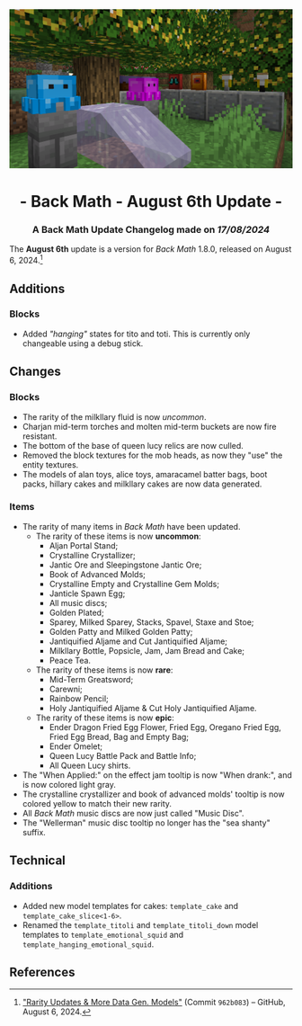 <div style="text-align: center;"> <img src=ChangelogPhoto.png width="1500"> </div>

# <div style="text-align: center;">- Back Math - August 6th Update -</div>
### <div style="text-align: center;">A Back Math Update Changelog made on *17/08/2024*</div>

The **August 6th** update is a version for *Back Math* 1.8.0, released on August 6, 2024.[^1]

## Additions
### Blocks
- Added *"hanging"* states for tito and toti. This is currently only changeable using a debug stick.

## Changes
### Blocks
- The rarity of the milkllary fluid is now *uncommon*.
- Charjan mid-term torches and molten mid-term buckets are now fire resistant.
- The bottom of the base of queen lucy relics are now culled.
- Removed the block textures for the mob heads, as now they "use" the entity textures.
- The models of alan toys, alice toys, amaracamel batter bags, boot packs, hillary cakes and milkllary cakes are now data generated.

### Items
- The rarity of many items in *Back Math* have been updated.
  - The rarity of these items is now **uncommon**:
    - Aljan Portal Stand;
    - Crystalline Crystallizer;
    - Jantic Ore and Sleepingstone Jantic Ore;
    - Book of Advanced Molds;
    - Crystalline Empty and Crystalline Gem Molds;
    - Janticle Spawn Egg;
    - All music discs;
    - Golden Plated;
    - Sparey, Milked Sparey, Stacks, Spavel, Staxe and Stoe;
    - Golden Patty and Milked Golden Patty;
    - Jantiquified Aljame and Cut Jantiquified Aljame;
    - Milkllary Bottle, Popsicle, Jam, Jam Bread and Cake;
    - Peace Tea.
  - The rarity of these items is now **rare**:
    - Mid-Term Greatsword;
    - Carewni;
    - Rainbow Pencil;
    - Holy Jantiquified Aljame & Cut Holy Jantiquified Aljame.
  - The rarity of these items is now **epic**:
    - Ender Dragon Fried Egg Flower, Fried Egg, Oregano Fried Egg, Fried Egg Bread, Bag and Empty Bag;
    - Ender Omelet;
    - Queen Lucy Battle Pack and Battle Info;
    - All Queen Lucy shirts.
- The "When Applied:" on the effect jam tooltip is now "When drank:", and is now colored light gray.
- The crystalline crystallizer and book of advanced molds' tooltip is now colored yellow to match their new rarity.
- All *Back Math* music discs are now just called "Music Disc".
- The "Wellerman" music disc tooltip no longer has the "sea shanty" suffix.

## Technical
### Additions
- Added new model templates for cakes: `template_cake` and `template_cake_slice<1-6>`.
- Renamed the `template_titoli` and `template_titoli_down` model templates to `template_emotional_squid` and `template_hanging_emotional_squid`.

## References
[^1]: ["Rarity Updates & More Data Gen. Models"](https://github.com/Fabricio20106/Back-Math/commit/962b0836b74cc8534c09f32b92b8da5f506d028b) (Commit `962b083`) – GitHub, August 6, 2024.